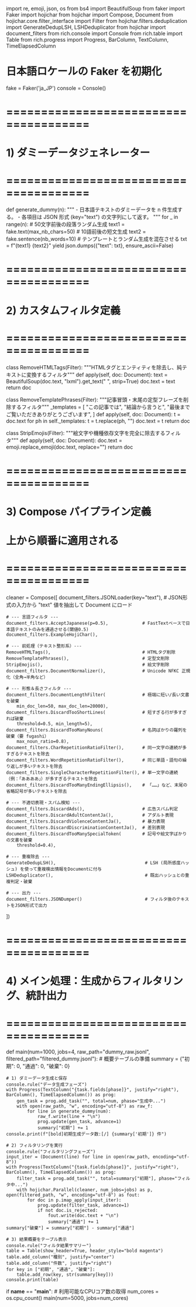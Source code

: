 import re, emoji, json, os
from bs4 import BeautifulSoup
from faker import Faker
import hojichar
from hojichar import Compose, Document
from hojichar.core.filter_interface import Filter
from hojichar.filters.deduplication import GenerateDedupLSH, LSHDeduplicator
from hojichar import document_filters
from rich.console import Console
from rich.table import Table
from rich.progress import Progress, BarColumn, TextColumn, TimeElapsedColumn

# 日本語ロケールの Faker を初期化
fake = Faker('ja_JP')
console = Console()

# ======================================
# 1) ダミーデータジェネレーター
# ======================================
def generate_dummy(n):
    """
    - 日本語テキストのダミーデータを n 件生成する。
    - 各項目は JSON 形式 (key="text") の文字列にして返す。
    """
    for _ in range(n):
        # 50文字前後の段落ランダム生成
        text1 = fake.text(max_nb_chars=50)
        # 10語前後の短文生成
        text2 = fake.sentence(nb_words=10)
        # テンプレートとランダム生成を混在させる
        txt = f"{text1} {text2}"
        yield json.dumps({"text": txt}, ensure_ascii=False)

# ======================================
# 2) カスタムフィルタ定義
# ======================================
class RemoveHTMLTags(Filter):
    """HTMLタグとエンティティを除去し、純テキストに変換するフィルタ"""
    def apply(self, doc: Document):
        text = BeautifulSoup(doc.text, "lxml").get_text(" ", strip=True)
        doc.text = text
        return doc

class RemoveTemplatePhrases(Filter):
    """記事冒頭・末尾の定型フレーズを削除するフィルタ"""
    _templates = [
        "この記事では",
        "結論から言うと",
        "最後までご覧いただきありがとうございます",
    ]
    def apply(self, doc: Document):
        t = doc.text
        for ph in self._templates:
            t = t.replace(ph, "")
        doc.text = t
        return doc

class StripEmojis(Filter):
    """絵文字や機種依存文字を完全に除去するフィルタ"""
    def apply(self, doc: Document):
        doc.text = emoji.replace_emoji(doc.text, replace="")
        return doc

# ======================================
# 3) Compose パイプライン定義
#    上から順番に適用される
# ======================================
cleaner = Compose([
    document_filters.JSONLoader(key="text"),            # JSON形式の入力から "text" 値を抽出して Document にロード

    # --- 言語フィルタ ---
    document_filters.AcceptJapanese(p=0.5),             # FastTextベースで日本語テキストのみを通過させる(閾値0.5)
    document_filters.ExampleHojiChar(),

    # --- 前処理（テキスト整形系）---
    RemoveHTMLTags(),                                   # HTMLタグ削除
    RemoveTemplatePhrases(),                            # 定型文削除
    StripEmojis(),                                      # 絵文字削除
    document_filters.DocumentNormalizer(),              # Unicode NFKC 正規化（全角→半角など）

    # --- 形態＆長さフィルタ ---
    document_filters.DocumentLengthFilter(              # 極端に短い/長い文書を破棄
        min_doc_len=50, max_doc_len=20000),
    document_filters.DiscardTooShortLines(              # 短すぎる行が多すぎれば破棄
        threshold=0.5, min_length=5),
    document_filters.DiscardTooManyNouns(               # 名詞ばかりの羅列を破棄（要 fugashi）
        max_noun_ratio=0.8),
    document_filters.CharRepetitionRatioFilter(),       # 同一文字の連続が多すぎるテキストを除去
    document_filters.WordRepetitionRatioFilter(),       # 同じ単語・語句の繰り返しが多いテキストを除去
    document_filters.SingleCharacterRepetitionFilter(), # 単一文字の連続（例：「ああああ」）が多すぎるテキストを除去
    document_filters.DiscardTooManyEndingEllipsis(),    # 「……」など、末尾の省略記号が多いテキストを除去

    # --- 不適切表現・スパム検知 ---
    document_filters.DiscardAds(),                      # 広告スパム判定
    document_filters.DiscardAdultContentJa(),           # アダルト表現
    document_filters.DiscardViolenceContentJa(),        # 暴力表現
    document_filters.DiscardDiscriminationContentJa(),  # 差別表現
    document_filters.DiscardTooManySpecialToken(        # 記号や絵文字ばかりの文書を破棄
        threshold=0.4),

    # --- 重複除去 ---
    GenerateDedupLSH(),                                  # LSH (局所感度ハッシュ) を使って重複検出情報をDocumentに付与
    LSHDeduplicator(),                                   # 既出ハッシュとの重複判定・破棄

    # --- 出力 ---
    document_filters.JSONDumper()                        # フィルタ後のテキストをJSON形式で出力

])

# ======================================
# 4) メイン処理：生成からフィルタリング、統計出力
# ======================================
def main(num=1000, jobs=4, raw_path="dummy_raw.jsonl", filtered_path="filtered_dummy.jsonl"):
    # 概要テーブルの準備
    summary = {"初期": 0, "通過": 0, "破棄": 0}

    # 1) ダミーデータ生成と保存
    console.rule("データ生成フェーズ")
    with Progress(TextColumn("{task.fields[phase]}", justify="right"), BarColumn(), TimeElapsedColumn()) as prog:
        gen_task = prog.add_task("", total=num, phase="生成中...")
        with open(raw_path, "w", encoding="utf-8") as raw_f:
            for line in generate_dummy(num):
                raw_f.write(line + "\n")
                prog.update(gen_task, advance=1)
                summary["初期"] += 1
    console.print(f"[bold]初期生成データ数:[/] {summary['初期']} 件")

    # 2) フィルタリングを実行
    console.rule("フィルタリングフェーズ")
    input_iter = (Document(line) for line in open(raw_path, encoding="utf-8"))
    with Progress(TextColumn("{task.fields[phase]}", justify="right"), BarColumn(), TimeElapsedColumn()) as prog:
        filter_task = prog.add_task("", total=summary["初期"], phase="フィルタ中...")
        with hojichar.Parallel(cleaner, num_jobs=jobs) as p, open(filtered_path, "w", encoding="utf-8") as fout:
            for doc in p.imap_apply(input_iter):
                prog.update(filter_task, advance=1)
                if not doc.is_rejected:
                    fout.write(doc.text + "\n")
                    summary["通過"] += 1
    summary["破棄"] = summary["初期"] - summary["通過"]

    # 3) 結果概要をテーブル表示
    console.rule("フィルタ結果サマリー")
    table = Table(show_header=True, header_style="bold magenta")
    table.add_column("種別", justify="center")
    table.add_column("件数", justify="right")
    for key in ["初期", "通過", "破棄"]:
        table.add_row(key, str(summary[key]))
    console.print(table)

if __name__ == "__main__":
    # 利用可能なCPUコア数の取得
    num_cores = os.cpu_count()
    main(num=5000, jobs=num_cores)